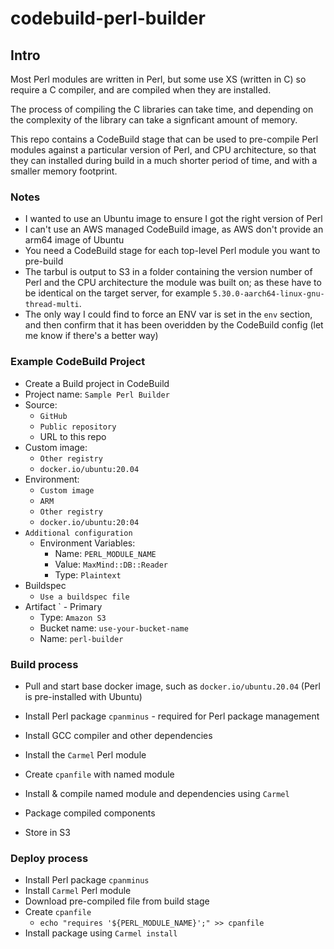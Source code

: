 # codebuild-perl-builder

## Intro

Most Perl modules are written in Perl, but some use XS (written in C) so require
a C compiler, and are compiled when they are installed.

The process of compiling the C libraries can take time, and depending on the complexity
of the library can take a signficant amount of memory.

This repo contains a CodeBuild stage that can be used to pre-compile Perl modules
against a particular version of Perl, and CPU architecture, so that they can
installed during build in a much shorter period of time, and with a smaller memory
footprint.

### Notes

- I wanted to use an Ubuntu image to ensure I got the right version of Perl
- I can't use an AWS managed CodeBuild image, as AWS don't provide an arm64 image of Ubuntu
- You need a CodeBuild stage for each top-level Perl module you want to pre-build
- The tarbul is output to S3 in a folder containing the version number of Perl and the
  CPU architecture the module was built on; as these have to be identical on the target
  server, for example `5.30.0-aarch64-linux-gnu-thread-multi`.
- The only way I could find to force an ENV var is set in the `env` section, and then confirm
  that it has been overidden by the CodeBuild config (let me know if there's a better way)

### Example CodeBuild Project

- Create a Build project in CodeBuild
- Project name: `Sample Perl Builder`
- Source:
  - `GitHub`
  - `Public repository`
  - URL to this repo
- Custom image:
  - `Other registry`
  - `docker.io/ubuntu:20.04`
- Environment:
  - `Custom image`
  - `ARM`
  - `Other registry`
  - `docker.io/ubuntu:20:04`
- `Additional configuration`
  - Environment Variables:
    - Name: `PERL_MODULE_NAME`
    - Value: `MaxMind::DB::Reader`
    - Type: `Plaintext`
- Buildspec
  - `Use a buildspec file`
- Artifact ` - Primary
  - Type: `Amazon S3`
  - Bucket name: `use-your-bucket-name`
  - Name: `perl-builder`

### Build process

- Pull and start base docker image, such as `docker.io/ubuntu.20.04` (Perl is pre-installed with Ubuntu)
- Install Perl package `cpanminus` - required for Perl package management
- Install GCC compiler and other dependencies
- Install the `Carmel` Perl module

- Create `cpanfile` with named module

- Install & compile named module and dependencies using `Carmel`
- Package compiled components

- Store in S3

### Deploy process

- Install Perl package `cpanminus`
- Install `Carmel` Perl module
- Download pre-compiled file from build stage
- Create `cpanfile`
  - `echo "requires '${PERL_MODULE_NAME}';" >> cpanfile`
- Install package using `Carmel install`
